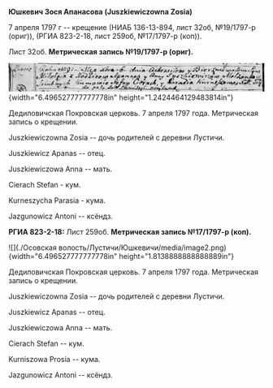 **Юшкевич Зося Апанасова (Juszkiewiczowna Zosia)**

7 апреля 1797 г -- крещение (НИАБ 136-13-894, лист 32об, №19/1797-р
(ориг)), (РГИА 823-2-18, лист 259об, №17/1797-р (коп)).

Лист 32об. **Метрическая запись №19/1797-р (ориг).**

![](./media/a07acbcba9cbabe4691bd63aee63775bfb224f3c.png){width="6.496527777777778in"
height="1.2424464129483814in"}

Дедиловичская Покровская церковь. 7 апреля 1797 года. Метрическая запись
о крещении.

Juszkiewiczowna Zosia -- дочь родителей с деревни Лустичи.

Juszkiewicz Apanas -- отец.

Juszkiewiczowa Anna -- мать.

Cierach Stefan - кум.

Kurneszycha Parasia - кума.

Jazgunowicz Antoni -- ксёндз.

**РГИА 823-2-18:** Лист 259об. **Метрическая запись №17/1797-р (коп).**

![](./Осовская волость/Лустичи/Юшкевичи/media/image2.png){width="6.496527777777778in"
height="1.8138888888888889in"}

Дедиловичская Покровская церковь. 7 апреля 1797 года. Метрическая запись
о крещении.

Juszkiewiczowna Zosia -- дочь родителей с деревни Лустичи.

Juszkiewicz Apanas -- отец.

Juszkiewiczowa Anna -- мать.

Cierach Stefan -- кум.

Kurniszowa Prosia -- кума.

Jazgunowicz Antoni -- ксёндз.
